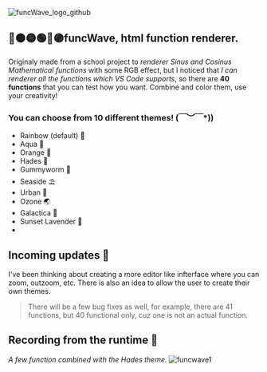 ![funcWave_logo_github](https://github.com/nikkeisadev/funcWave/assets/137056695/6bb22354-ff61-405d-9000-6b37554aa909) 

## 🔴🟠🟡🟢🔵🟣funcWave, html function renderer.
Originaly made from a school project to *renderer Sinus and Cosinus Mathematical functions* with some RGB effect, but I noticed that *I can renderer all the functions which VS Code supports*, so there are **40 functions** that you can test how you want. Combine and color them, use your creativity!

### You can choose from 10 different themes! \(￣︶￣*\))
- Rainbow (default) 🌈
- Aqua 🌊
- Orange 🍊
- Hades 💎
- Gummyworm 🐛
- Seaside ⛱
- Urban 🔩
- Ozone 🌏
- Galactica 🌌
- Sunset Lavender 🌅
- 
## Incoming updates 🧩
I've been thinking about creating a more editor like infterface where you can zoom, outzoom, etc.
There is also an idea to allow the user to create their own themes.
> There will be a few bug fixes as well, for example, there are 41 functions, but 40 functional only, cuz one is not an actual function.
 
## Recording from the runtime 🎥
*A few function combined with the Hades theme.*
![funcwave1](https://github.com/nikkeisadev/funcWave/assets/137056695/645f76b6-5e05-46ad-b1c0-77e38c584477)
